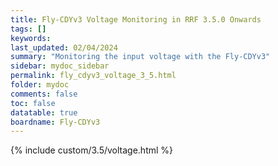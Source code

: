 ```yaml
---
title: Fly-CDYv3 Voltage Monitoring in RRF 3.5.0 Onwards
tags: []
keywords: 
last_updated: 02/04/2024
summary: "Monitoring the input voltage with the Fly-CDYv3"
sidebar: mydoc_sidebar
permalink: fly_cdyv3_voltage_3_5.html
folder: mydoc
comments: false
toc: false
datatable: true
boardname: Fly-CDYv3
---
```


{% include custom/3.5/voltage.html %}  
